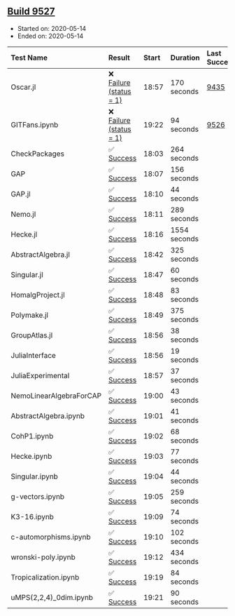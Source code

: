 ## [Build 9527](https://oscarci.mathematik.uni-kl.de/job/oscar/9527/)

* Started on: 2020-05-14
* Ended on: 2020-05-14

| Test Name    | Result | Start | Duration | Last Success | First Failure |
|:-------------|:-------|:------|:---------|:-------------|:--------------|
| Oscar.jl | ❌ [Failure (status = 1)](https://oscarci.mathematik.uni-kl.de/job/oscar/9527/artifact/logs/build-9527/Oscar.jl.log) | 18:57 | 170 seconds | [9435](https://oscarci.mathematik.uni-kl.de/job/oscar/9435/) | [9436](https://oscarci.mathematik.uni-kl.de/job/oscar/9436/) |
| GITFans.ipynb | ❌ [Failure (status = 1)](https://oscarci.mathematik.uni-kl.de/job/oscar/9527/artifact/logs/build-9527/GITFans.ipynb.log) | 19:22 | 94 seconds | [9526](https://oscarci.mathematik.uni-kl.de/job/oscar/9526/) | [9527](https://oscarci.mathematik.uni-kl.de/job/oscar/9527/) |
| CheckPackages | ✅ [Success](https://oscarci.mathematik.uni-kl.de/job/oscar/9527/artifact/logs/build-9527/CheckPackages.log) | 18:03 | 264 seconds |  |  |
| GAP | ✅ [Success](https://oscarci.mathematik.uni-kl.de/job/oscar/9527/artifact/logs/build-9527/GAP.log) | 18:07 | 156 seconds |  |  |
| GAP.jl | ✅ [Success](https://oscarci.mathematik.uni-kl.de/job/oscar/9527/artifact/logs/build-9527/GAP.jl.log) | 18:10 | 44 seconds |  |  |
| Nemo.jl | ✅ [Success](https://oscarci.mathematik.uni-kl.de/job/oscar/9527/artifact/logs/build-9527/Nemo.jl.log) | 18:11 | 289 seconds |  |  |
| Hecke.jl | ✅ [Success](https://oscarci.mathematik.uni-kl.de/job/oscar/9527/artifact/logs/build-9527/Hecke.jl.log) | 18:16 | 1554 seconds |  |  |
| AbstractAlgebra.jl | ✅ [Success](https://oscarci.mathematik.uni-kl.de/job/oscar/9527/artifact/logs/build-9527/AbstractAlgebra.jl.log) | 18:42 | 325 seconds |  |  |
| Singular.jl | ✅ [Success](https://oscarci.mathematik.uni-kl.de/job/oscar/9527/artifact/logs/build-9527/Singular.jl.log) | 18:47 | 60 seconds |  |  |
| HomalgProject.jl | ✅ [Success](https://oscarci.mathematik.uni-kl.de/job/oscar/9527/artifact/logs/build-9527/HomalgProject.jl.log) | 18:48 | 83 seconds |  |  |
| Polymake.jl | ✅ [Success](https://oscarci.mathematik.uni-kl.de/job/oscar/9527/artifact/logs/build-9527/Polymake.jl.log) | 18:49 | 375 seconds |  |  |
| GroupAtlas.jl | ✅ [Success](https://oscarci.mathematik.uni-kl.de/job/oscar/9527/artifact/logs/build-9527/GroupAtlas.jl.log) | 18:56 | 38 seconds |  |  |
| JuliaInterface | ✅ [Success](https://oscarci.mathematik.uni-kl.de/job/oscar/9527/artifact/logs/build-9527/JuliaInterface.log) | 18:56 | 19 seconds |  |  |
| JuliaExperimental | ✅ [Success](https://oscarci.mathematik.uni-kl.de/job/oscar/9527/artifact/logs/build-9527/JuliaExperimental.log) | 18:57 | 37 seconds |  |  |
| NemoLinearAlgebraForCAP | ✅ [Success](https://oscarci.mathematik.uni-kl.de/job/oscar/9527/artifact/logs/build-9527/NemoLinearAlgebraForCAP.log) | 19:00 | 43 seconds |  |  |
| AbstractAlgebra.ipynb | ✅ [Success](https://oscarci.mathematik.uni-kl.de/job/oscar/9527/artifact/logs/build-9527/AbstractAlgebra.ipynb.log) | 19:01 | 41 seconds |  |  |
| CohP1.ipynb | ✅ [Success](https://oscarci.mathematik.uni-kl.de/job/oscar/9527/artifact/logs/build-9527/CohP1.ipynb.log) | 19:02 | 68 seconds |  |  |
| Hecke.ipynb | ✅ [Success](https://oscarci.mathematik.uni-kl.de/job/oscar/9527/artifact/logs/build-9527/Hecke.ipynb.log) | 19:03 | 77 seconds |  |  |
| Singular.ipynb | ✅ [Success](https://oscarci.mathematik.uni-kl.de/job/oscar/9527/artifact/logs/build-9527/Singular.ipynb.log) | 19:04 | 44 seconds |  |  |
| g-vectors.ipynb | ✅ [Success](https://oscarci.mathematik.uni-kl.de/job/oscar/9527/artifact/logs/build-9527/g-vectors.ipynb.log) | 19:05 | 259 seconds |  |  |
| K3-16.ipynb | ✅ [Success](https://oscarci.mathematik.uni-kl.de/job/oscar/9527/artifact/logs/build-9527/K3-16.ipynb.log) | 19:09 | 74 seconds |  |  |
| c-automorphisms.ipynb | ✅ [Success](https://oscarci.mathematik.uni-kl.de/job/oscar/9527/artifact/logs/build-9527/c-automorphisms.ipynb.log) | 19:10 | 102 seconds |  |  |
| wronski-poly.ipynb | ✅ [Success](https://oscarci.mathematik.uni-kl.de/job/oscar/9527/artifact/logs/build-9527/wronski-poly.ipynb.log) | 19:12 | 434 seconds |  |  |
| Tropicalization.ipynb | ✅ [Success](https://oscarci.mathematik.uni-kl.de/job/oscar/9527/artifact/logs/build-9527/Tropicalization.ipynb.log) | 19:19 | 84 seconds |  |  |
| uMPS(2,2,4)_0dim.ipynb | ✅ [Success](https://oscarci.mathematik.uni-kl.de/job/oscar/9527/artifact/logs/build-9527/uMPS-2-2-4-_0dim.ipynb.log) | 19:21 | 90 seconds |  |  |
